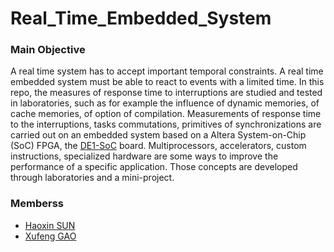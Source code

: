 # Real_Time_Embedded_System

### Main Objective
A real time system has to accept important temporal constraints. A real time embedded system must be able to react to events with a limited time.
In this repo, the measures of response time to interruptions are studied and tested in laboratories, such as for example the influence of dynamic memories, of cache memories, of option of compilation. 
Measurements of response time to the interruptions, tasks commutations, primitives of synchronizations are carried out on an embedded system based on a Altera System-on-Chip (SoC) FPGA, the [DE1-SoC](https://www.terasic.com.tw/cgi-bin/page/archive.pl?Language=English&No=836) board.
Multiprocessors, accelerators, custom instructions, specialized hardware are some ways to improve the performance of a specific application. Those concepts are developed through laboratories and a mini-project.

### Memberss
- [Haoxin SUN](https://github.com/HaoxinSEU)
- [Xufeng GAO](https://github.com/XufengGAO)
